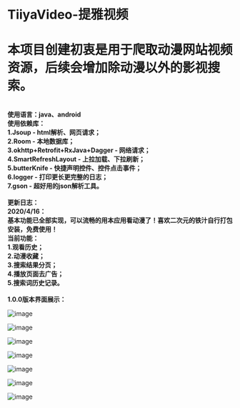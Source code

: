 # TiiyaVideo-提雅视频
<h1>本项目创建初衷是用于爬取动漫网站视频资源，后续会增加除动漫以外的影视搜索。</h1><br>
<b>使用语言：java、android
<br>使用依赖库：
<br>1.Jsoup - html解析、网页请求；
<br>2.Room - 本地数据库；
<br>3.okhttp+Retrofit+RxJava+Dagger - 网络请求；
<br>4.SmartRefreshLayout - 上拉加载、下拉刷新；
<br>5.butterKnife - 快捷声明控件、控件点击事件；
<br>6.logger - 打印更长更完整的日志；
<br>7.gson - 超好用的json解析工具。</b>
<br>
<br>
<b>更新日志：
<br>2020/4/16：
<br>基本功能已全部实现，可以流畅的用本应用看动漫了！喜欢二次元的铁汁自行打包安装，免费使用！
<br>当前功能：
<br>1.观看历史；
<br>2.动漫收藏；
<br>3.搜索结果分页；
<br>4.播放页面去广告；
<br>5.搜索词历史记录。</b>
<br>
<br>
<b>1.0.0版本界面展示：</b><br>

![image](https://github.com/hellojessehao/BiliParser/blob/master/app/src/main/res/mipmap-xxhdpi/ui1.jpg)

![image](https://github.com/hellojessehao/BiliParser/blob/master/app/src/main/res/mipmap-xxhdpi/ui2.jpg)

![image](https://github.com/hellojessehao/BiliParser/blob/master/app/src/main/res/mipmap-xxhdpi/ui3.jpg)

![image](https://github.com/hellojessehao/BiliParser/blob/master/app/src/main/res/mipmap-xxhdpi/ui4.jpg)

![image](https://github.com/hellojessehao/BiliParser/blob/master/app/src/main/res/mipmap-xxhdpi/ui5.jpg)

![image](https://github.com/hellojessehao/BiliParser/blob/master/app/src/main/res/mipmap-xxhdpi/ui6.jpg)

![image](https://github.com/hellojessehao/BiliParser/blob/master/app/src/main/res/mipmap-xxhdpi/ui7.jpg)

